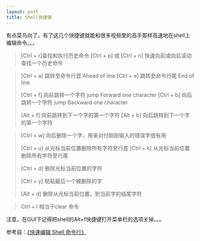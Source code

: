 ```yaml
--- 
layout: post
title: Shell快捷键
---
```


有点菜鸟向了，有了这几个快捷键就能和很多视频里的高手那样高速地在shell上编辑命令。。。
<!--more-->

<blockquote>[Ctrl + r]查找和执行历史命令
[Ctrl + p] 或 [Ctrl + n] 快速向前或向后滚动查找一个历史命令</blockquote>

<blockquote>[Ctrl + a] 跳转至命令行首    Ahead of line
[Ctrl + e] 跳转至命令行尾    End of line

[Ctrl + f] 向前跳转一个字符  jump Forward one character
[Ctrl + b] 向后跳转一个字符  jump Backward one character

[Alt + f] 向前跳转到下一个字的第一个字符
[Alt + b] 向后跳转到下一个字的第一个字符</blockquote>

<blockquote>[Ctrl + w] 向后删除一个字，用来对付刚刚输入的错误字很有用

[Ctrl + u] 从光标当前位置删除所有字符至行首
[Ctrl + k] 从光标当前位置删除所有字符至行尾

[Ctrl + d] 删除光标当前位置的字符

[Ctrl + y] 粘贴最后一个被删除的字

[Alt + d] 删除从光标当前位置，到当前字的结尾字符</blockquote>

<blockquote>Ctrl + l 相当于clear 命令</blockquote>

注意，在GUI下记得把shell的Alt+f快捷键打开菜单栏的选项关掉。。。

参考自：<a href="http://www.linuxsir.org/main/node/151">《快速编辑 Shell 命令行》</a>
